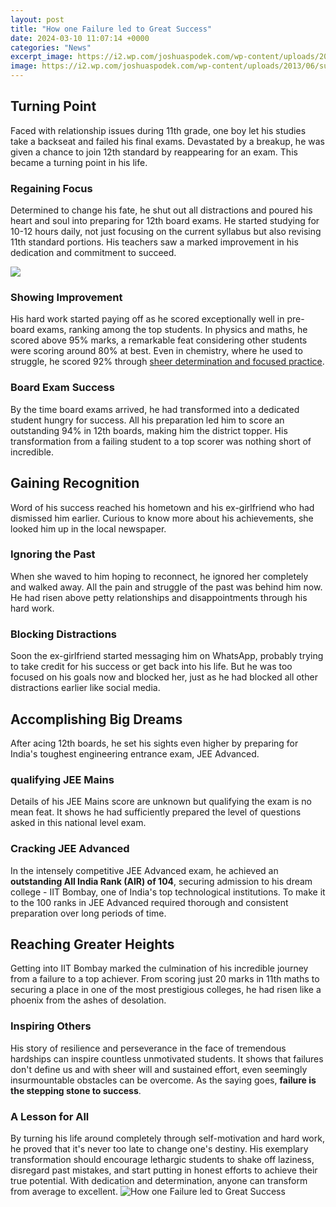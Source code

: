 ```yaml
---
layout: post
title: "How one Failure led to Great Success"
date: 2024-03-10 11:07:14 +0000
categories: "News"
excerpt_image: https://i2.wp.com/joshuaspodek.com/wp-content/uploads/2013/06/success_fail.png?ssl=1
image: https://i2.wp.com/joshuaspodek.com/wp-content/uploads/2013/06/success_fail.png?ssl=1
---
```


## Turning Point
Faced with relationship issues during 11th grade, one boy let his studies take a backseat and failed his final exams. Devastated by a breakup, he was given a chance to join 12th standard by reappearing for an exam. This became a turning point in his life.
### Regaining Focus 
Determined to change his fate, he shut out all distractions and poured his heart and soul into preparing for 12th board exams. He started studying for 10-12 hours daily, not just focusing on the current syllabus but also revising 11th standard portions. His teachers saw a marked improvement in his dedication and commitment to succeed.

![](https://leadingwithtrust.com/wp-content/uploads/2015/02/success-failure-sign.jpg)
### Showing Improvement
His hard work started paying off as he scored exceptionally well in pre-board exams, ranking among the top students. In physics and maths, he scored above 95% marks, a remarkable feat considering other students were scoring around 80% at best. Even in chemistry, where he used to struggle, he scored 92% through [sheer determination and focused practice](https://store.fi.io.vn/white-pomeranian-dog-weightlifting-in-cyber-fitness-gym-2). 
### Board Exam Success
By the time board exams arrived, he had transformed into a dedicated student hungry for success. All his preparation led him to score an outstanding 94% in 12th boards, making him the district topper. His transformation from a failing student to a top scorer was nothing short of incredible.
## Gaining Recognition 
Word of his success reached his hometown and his ex-girlfriend who had dismissed him earlier. Curious to know more about his achievements, she looked him up in the local newspaper. 
### Ignoring the Past
When she waved to him hoping to reconnect, he ignored her completely and walked away. All the pain and struggle of the past was behind him now. He had risen above petty relationships and disappointments through his hard work.
### Blocking Distractions
Soon the ex-girlfriend started messaging him on WhatsApp, probably trying to take credit for his success or get back into his life. But he was too focused on his goals now and blocked her, just as he had blocked all other distractions earlier like social media. 
## Accomplishing Big Dreams
After acing 12th boards, he set his sights even higher by preparing for India's toughest engineering entrance exam, JEE Advanced.  
### qualifying JEE Mains
Details of his JEE Mains score are unknown but qualifying the exam is no mean feat. It shows he had sufficiently prepared the level of questions asked in this national level exam.
### Cracking JEE Advanced 
In the intensely competitive JEE Advanced exam, he achieved an **outstanding All India Rank (AIR) of 104**, securing admission to his dream college - IIT Bombay, one of India's top technological institutions. To make it to the 100 ranks in JEE Advanced required thorough and consistent preparation over long periods of time.
## Reaching Greater Heights
Getting into IIT Bombay marked the culmination of his incredible journey from a failure to a top achiever. From scoring just 20 marks in 11th maths to securing a place in one of the most prestigious colleges, he had risen like a phoenix from the ashes of desolation. 
### Inspiring Others
His story of resilience and perseverance in the face of tremendous hardships can inspire countless unmotivated students. It shows that failures don't define us and with sheer will and sustained effort, even seemingly insurmountable obstacles can be overcome. As the saying goes, **failure is the stepping stone to success**.
### A Lesson for All
By turning his life around completely through self-motivation and hard work, he proved that it's never too late to change one's destiny. His exemplary transformation should encourage lethargic students to shake off laziness, disregard past mistakes, and start putting in honest efforts to achieve their true potential. With dedication and determination, anyone can transform from average to excellent.
![How one Failure led to Great Success](https://i2.wp.com/joshuaspodek.com/wp-content/uploads/2013/06/success_fail.png?ssl=1)